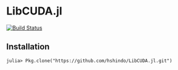 # LibCUDA.jl
[![Build Status](https://travis-ci.org/hshindo/LibCUDA.jl.svg?branch=master)](https://travis-ci.org/hshindo/LibCUDA.jl)

## Installation
```
julia> Pkg.clone("https://github.com/hshindo/LibCUDA.jl.git")
```

